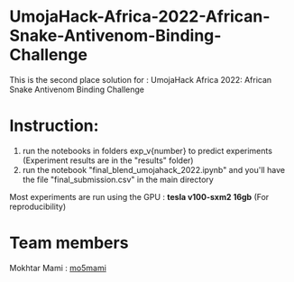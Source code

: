 # UmojaHack-Africa-2022-African-Snake-Antivenom-Binding-Challenge
This is the second place solution for : UmojaHack Africa 2022: African Snake Antivenom Binding Challenge

# Instruction:
1. run the notebooks in folders exp_v{number} to predict experiments (Experiment results are in the "results" folder)
2. run the notebook "final_blend_umojahack_2022.ipynb" and you'll have the file "final_submission.csv" in the main directory  

Most experiments are run using the GPU : **tesla v100-sxm2 16gb** (For reproducibility)

# Team members
Mokhtar Mami : [mo5mami](https://github.com/Mo5mami)
